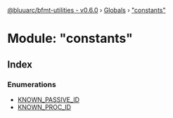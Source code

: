 [@bluuarc/bfmt-utilities - v0.6.0](../README.md) › [Globals](../globals.md) › ["constants"](_constants_.md)

# Module: "constants"

## Index

### Enumerations

* [KNOWN_PASSIVE_ID](../enums/_constants_.known_passive_id.md)
* [KNOWN_PROC_ID](../enums/_constants_.known_proc_id.md)
